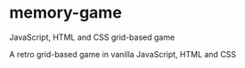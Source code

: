 # memory-game
JavaScript, HTML and CSS grid-based game

A retro grid-based game in vanilla JavaScript, HTML and CSS
